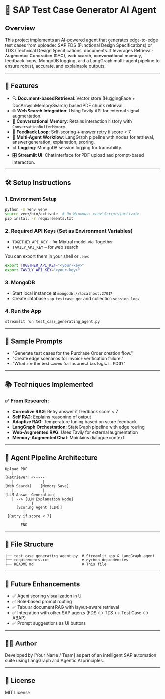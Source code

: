# 🧪 SAP Test Case Generator AI Agent

## Overview

This project implements an AI-powered agent that generates edge-to-edge test cases from uploaded SAP FDS (Functional Design Specifications) or TDS (Technical Design Specifications) documents. It leverages Retrieval-Augmented Generation (RAG), web search, conversational memory, feedback loops, MongoDB logging, and a LangGraph multi-agent pipeline to ensure robust, accurate, and explainable outputs.

---

## 🔧 Features

* 🔍 **Document-based Retrieval**: Vector store (HuggingFace + DocArrayInMemorySearch) based PDF chunk retrieval.
* 🌐 **Web Search Integration**: Using Tavily API for external signal augmentation.
* 💬 **Conversational Memory**: Retains interaction history with `ConversationBufferMemory`.
* 🔁 **Feedback Loop**: Self-scoring + answer retry if score < 7.
* 🧠 **Multi-Agent Workflow**: LangGraph pipeline with nodes for retrieval, answer generation, explanation, scoring.
* 📊 **Logging**: MongoDB session logging for traceability.
* 🎛️ **Streamlit UI**: Chat interface for PDF upload and prompt-based interaction.

---

## 🛠️ Setup Instructions

### 1. Environment Setup

```bash
python -m venv venv
source venv/bin/activate  # On Windows: venv\Scripts\activate
pip install -r requirements.txt
```

### 2. Required API Keys (Set as Environment Variables)

* `TOGETHER_API_KEY` – for Mixtral model via Together
* `TAVILY_API_KEY` – for web search

You can export them in your shell or `.env`:

```bash
export TOGETHER_API_KEY="<your-key>"
export TAVILY_API_KEY="<your-key>"
```

### 3. MongoDB

* Start local instance at `mongodb://localhost:27017`
* Create database `sap_testcase_gen` and collection `session_logs`

### 4. Run the App

```bash
streamlit run test_case_generating_agent.py
```

---

## 📄 Sample Prompts

* "Generate test cases for the Purchase Order creation flow."
* "Create edge scenarios for invoice verification failure."
* "What are the test cases for incorrect tax logic in FDS?"

---

## 📚 Techniques Implemented

### ✅ From Research:

* **Corrective RAG**: Retry answer if feedback score < 7
* **Self RAG**: Explains reasoning of output
* **Adaptive RAG**: Temperature tuning based on score feedback
* **LangGraph Orchestration**: StateGraph pipeline with edge routing
* **Web-Augmented RAG**: Uses Tavily for external augmentation
* **Memory-Augmented Chat**: Maintains dialogue context

---

## 🧩 Agent Pipeline Architecture

```
Upload PDF
   |
[Retriever] <-----
   |             |
[Web Search]    [Memory Save]
   |             |
[LLM Answer Generation]
   | --> [LLM Explanation Node]
            |
     [Scoring Agent (LLM)]
        |
 [Retry if score < 7]
        |
       END
```

---

## 📁 File Structure

```
├── test_case_generating_agent.py  # Streamlit app & LangGraph agent
├── requirements.txt               # Python dependencies
├── README.md                      # This file
```

---

## 📌 Future Enhancements

* ✅ Agent scoring visualization in UI
* ✅ Role-based prompt routing
* ✅ Tabular document RAG with layout-aware retrieval
* ✅ Integration with other SAP agents (FDS ↔ TDS ↔ Test Case ↔ ABAP)
* ✅ Prompt suggestions as UI buttons

---

## 👨‍💻 Author

Developed by \[Your Name / Team] as part of an intelligent SAP automation suite using LangGraph and Agentic AI principles.

---

## 📜 License

MIT License
